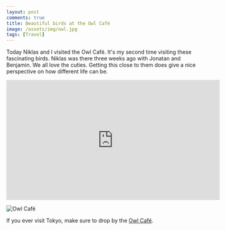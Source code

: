 ```yaml
---
layout: post
comments: true
title: Beautiful birds at the Owl Café
image: /assets/img/owl.jpg
tags: [Travel]
---
```

Today Niklas and I visited the Owl Café. It's my second time visiting these fascinating birds. Niklas was there three weeks ago with Jonatan and Benjamin. We all love the cuties. Getting this close to them does give a nice perspective on how different life can be.

<center><iframe width="560" height="315" src="https://isene.org/assets/img/owl.mp4" frameborder="0" allow="autoplay; encrypted-media" allowfullscreen></iframe></center>

![Owl Café](https://isene.org/assets/img/owl3.jpg)

If you ever visit Tokyo, make sure to drop by the [Owl Café](http://owlvillage.jp/english/index.html).
